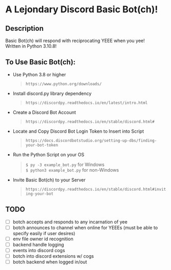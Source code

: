 # A Lejondary Discord Basic Bot(ch)!


## Description

Basic Bot(ch) will respond with reciprocating YEEE when you yee!  
Written in Python 3.10.8!

## To Use Basic Bot(ch):

-  Use Python 3.8 or higher
   >`https://www.python.org/downloads/`
-  Install discord.py library dependency
   >`https://discordpy.readthedocs.io/en/latest/intro.html`
-  Create a Discord Bot Account
   >`https://discordpy.readthedocs.io/en/stable/discord.html#`
-  Locate and Copy Discord Bot Login Token to Insert into Script
   >`https://docs.discordbotstudio.org/setting-up-dbs/finding-your-bot-token`
-  Run the Python Script on your OS
   >`$ py -3 example_bot.py` for Windows  
   >`$ python3 example_bot.py` for non-Windows
-  Invite Basic Bot(ch) to your Server
   >`https://discordpy.readthedocs.io/en/stable/discord.html#inviting-your-bot`

## TODO

- [ ] botch accepts and responds to any incarnation of yee
- [ ] botch announces to channel when online for YEEEs (must be able to specify easily if user desires)
- [ ] env file owner id recognition 
- [ ] backend handle logging
- [ ] events into discord cogs
- [ ] botch into discord extensions w/ cogs
- [ ] botch backend when logged in/out
